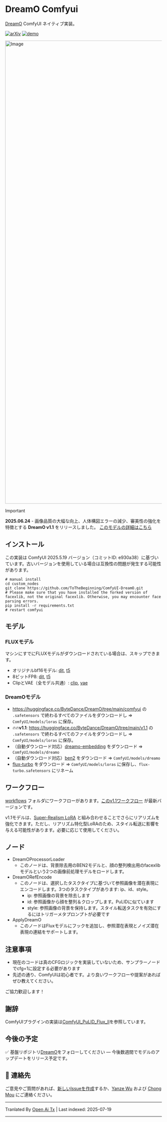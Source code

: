 # DreamO Comfyui
[DreamO](https://github.com/bytedance/DreamO) ComfyUI ネイティブ実装。

[![arXiv](https://img.shields.io/badge/arXiv-Paper-<COLOR>.svg)](https://arxiv.org/abs/2504.16915) [![demo](https://img.shields.io/badge/🤗-HuggingFace_Demo-orange)](https://huggingface.co/spaces/ByteDance/DreamO) <br>

<img width="1485" alt="Image" src="https://github.com/user-attachments/assets/0954b0bf-63db-463f-ae25-9cd983b462db" />


> [!Important]  
> **2025.06.24** - 画像品質の大幅な向上、人体構図エラーの減少、審美性の強化を特徴とする **DreamO v1.1** をリリースしました。 [このモデルの詳細はこちら](https://github.com/bytedance/DreamO/blob/main/dreamo_v1.1.md)


## インストール
この実装は ComfyUI 2025.5.19 バージョン（コミットID: e930a38）に基づいています。古いバージョンを使用している場合は互換性の問題が発生する可能性があります。
```shell
# manual install
cd custom_nodes
git clone https://github.com/ToTheBeginning/ComfyUI-DreamO.git
# Please make sure that you have installed the forked version of facexlib, not the original facexlib. Otherwise, you may encounter face parsing errors.
pip install -r requirements.txt
# restart comfyui
```
## モデル
### FLUXモデル
マシンにすでにFLUXモデルがダウンロードされている場合は、スキップできます。
- オリジナルbf16モデル: [dit](https://huggingface.co/black-forest-labs/FLUX.1-dev/blob/main/flux1-dev.safetensors), [t5](https://huggingface.co/comfyanonymous/flux_text_encoders/blob/main/t5xxl_fp16.safetensors)
- 8ビットFP8: [dit](https://huggingface.co/Comfy-Org/flux1-dev/blob/main/flux1-dev-fp8.safetensors), [t5](https://huggingface.co/comfyanonymous/flux_text_encoders/blob/main/t5xxl_fp8_e4m3fn.safetensors)
- ClipとVAE（全モデル共通）: [clip](https://huggingface.co/comfyanonymous/flux_text_encoders/blob/main/clip_l.safetensors), [vae](https://huggingface.co/black-forest-labs/FLUX.1-schnell/blob/main/ae.safetensors)

### DreamOモデル
- https://huggingface.co/ByteDance/DreamO/tree/main/comfyui の `.safetensors` で終わるすべてのファイルをダウンロードし => `ComfyUI/models/loras` に保存。
- 🔥🔥**v1.1**: https://huggingface.co/ByteDance/DreamO/tree/main/v1.1 の `.safetensors` で終わるすべてのファイルをダウンロードし => `ComfyUI/models/loras` に保存。
- （自動ダウンロード対応）[dreamo-embedding](https://huggingface.co/ByteDance/DreamO/blob/main/embedding.safetensors) をダウンロード => `ComfyUI/models/dreamo`
- （自動ダウンロード対応）[ben2](https://huggingface.co/PramaLLC/BEN2/blob/main/model.safetensors) をダウンロード => `ComfyUI/models/dreamo`
- [flux-turbo](https://huggingface.co/alimama-creative/FLUX.1-Turbo-Alpha/blob/main/diffusion_pytorch_model.safetensors) をダウンロード => `ComfyUI/models/loras` に保存し、`flux-turbo.safetensors` にリネーム

## ワークフロー
[workflows](workflows) フォルダにワークフローがあります。[このv1.1ワークフロー](https://raw.githubusercontent.com/ToTheBeginning/ComfyUI-DreamO/main/workflows/dreamo_comfyui_v1.1.json) が最新バージョンです。

v1.1モデルは、[Super-Realism LoRA](https://huggingface.co/strangerzonehf/Flux-Super-Realism-LoRA) と組み合わせることでさらにリアリズムを強化できます。ただし、リアリズム特化型LoRAのため、スタイル転送に影響を与える可能性があります。必要に応じて使用してください。

## ノード
- DreamOProcessorLoader
  - このノードは、背景除去用のBEN2モデルと、顔の整列検出用のfacexlibモデルという2つの画像前処理モデルをロードします。
- DreamORefEncode
  - このノードは、選択したタスクタイプに基づいて参照画像を潜在表現にエンコードします。3つのタスクタイプがあります: ip、id、style。
    - ip: 参照画像の背景を除去します
    - id: 参照画像から顔を整列＆クロップします。PuLIDに似ています
    - style: 参照画像の背景を保持します。スタイル転送タスクを有効にするにはトリガーメタプロンプトが必要です
- ApplyDreamO
  - このノードはFluxモデルにフックを追加し、参照潜在表現とノイズ潜在表現の連結をサポートします。

## 注意事項
- 現在のコードは真のCFGロジックを実装していないため、サンプラーノードでcfg=1に設定する必要があります
- 先述の通り、ComfyUIは初心者です。より良いワークフローや提案があればぜひ教えてください。

ご協力歓迎します！

    
## 謝辞
ComfyUIプラグインの実装は[ComfyUI_PuLID_Flux_ll](https://github.com/lldacing/ComfyUI_PuLID_Flux_ll)を参照しています。

## 今後の予定
✅ 基盤リポジトリ[DreamO](https://github.com/bytedance/DreamO)をフォローしてください — 今後数週間でモデルのアップデートをリリース予定です。


## :e-mail: 連絡先
ご意見やご質問があれば、[新しいIssueを作成](https://github.com/xxx/xxx/issues/new/choose)するか、[Yanze Wu](https://tothebeginning.github.io/) および [Chong Mou](https://raw.githubusercontent.com/ToTheBeginning/ComfyUI-DreamO/main/mailto:eechongm@gmail.com) にご連絡ください。




---

Tranlated By [Open Ai Tx](https://github.com/OpenAiTx/OpenAiTx) | Last indexed: 2025-07-19

---
